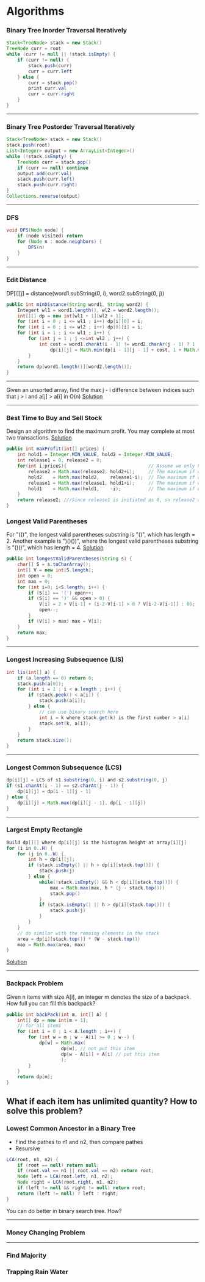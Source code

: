 # Algorithms


### Binary Tree Inorder Traversal Iteratively
```Java
Stack<TreeNode> stack = new Stack()
TreeNode curr = root
while (curr != null || !stack.isEmpty) {
    if (curr != null) {
        stack.push(curr)
        curr = curr.left
    } else {
        curr = stack.pop()
        print curr.val
        curr = curr.right
    }
}
```

---

### Binary Tree Postorder Traversal Iteratively
```Java
Stack<TreeNode> stack = new Stack()
stack.push(root)
List<Integer> output = new ArrayList<Integer>()
while (!stack.isEmpty) {
    TreeNode curr = stack.pop()
    if (curr == null) continue
    output.add(curr.val)
    stack.push(curr.left)
    stack.push(curr.right)
}
Collections.reverse(output)
```

---

### DFS
```Java
void DFS(Node node) {
    if (node visited) return
    for (Node n : node.neighbors) {
        DFS(n)
    }
}
```

---

### Edit Distance
DP[i][j] = distance(word1.subString(0, i), word2.subString(0, j))
```Java
public int minDistance(String word1, String word2) {
    Integert wl1 = word1.length(), wl2 = word2.length();
    int[][] dp = new int[wl1 + 1][wl2 + 1];
    for (int i = 0 ; i <= wl1 ; i++) dp[i][0] = i;
    for (int i = 0 ; i <= wl2 ; i++) dp[0][i] = i;
    for (int i = 1 ; i <= wl1 ; i++) {
        for (int j = 1 ; j <=int wl2 ; j++) {
            int cost = word1.charAt(i - 1) != word2.charAr(j - 1) ? 1 : 0
                dp[i][j] = Math.min(dp[i - 1][j - 1] + cost, 1 + Math.min(dp[i -Math 1][j], dp[i][j - 1]));
        }
    }
    return dp[word1.length()][word2.length()];
}
```

---

Given an unsorted array, find the max j - i difference between indices such that j > i and a[j] > a[i] in O(n)
[Solution](http://stackoverflow.com/questions/18281625/find-the-max-difference-between-j-and-i-indices-such-that-j-i-and-aj-ai)

---

### Best Time to Buy and Sell Stock
Design an algorithm to find the maximum profit. You may complete at most two transactions.
[Solution](https://oj.leetcode.com/discuss/18330/is-it-best-solution-with-o-n-o-1)
```Java
public int maxProfit(int[] prices) {
    int hold1 = Integer.MIN_VALUE, hold2 = Integer.MIN_VALUE;
    int release1 = 0, release2 = 0;
    for(int i:prices){                              // Assume we only have 0 money at first
        release2 = Math.max(release2, hold2+i);     // The maximum if we've just sold 2nd stock so far.
        hold2    = Math.max(hold2,    release1-i);  // The maximum if we've just buy  2nd stock so far.
        release1 = Math.max(release1, hold1+i);     // The maximum if we've just sold 1nd stock so far.
        hold1    = Math.max(hold1,    -i);          // The maximum if we've just buy  1st stock so far.
    }
    return release2; ///Since release1 is initiated as 0, so release2 will always higher than release1.
}
```

### Longest Valid Parentheses
For "(()", the longest valid parentheses substring is "()", which has length = 2.
Another example is ")()())", where the longest valid parentheses substring is "()()", which has length = 4.
[Solution](https://oj.leetcode.com/discuss/24045/simple-java-solution)
```Java
public int longestValidParentheses(String s) {
    char[] S = s.toCharArray();
    int[] V = new int[S.length];
    int open = 0;
    int max = 0;
    for (int i=0; i<S.length; i++) {
        if (S[i] == '(') open++;
        if (S[i] == ')' && open > 0) {
            V[i] = 2 + V[i-1] + (i-2-V[i-1] > 0 ? V[i-2-V[i-1]] : 0);
            open--;
        }
        if (V[i] > max) max = V[i];
    }
    return max;
}
```

---

### Longest Increasing Subsequence (LIS)
```Java
int lis(int[] a) {
    if (a.length == 0) return 0;
    stack.push(a[0]);
    for (int i = 1 ; i < a.length ; i++) {
        if (stack.peek() < a[i]) {
            stack.push(a[i]);
        } else {
            // can use binary search here
            int i = k where stack.get(k) is the first number > a[i]
            stack.set(k, a[i]);
        }
    }
    return stack.size();
}
```

---

### Longest Common Subsequence (LCS)
```Java
dp[i][j] = LCS of s1.substring(0, i) and s2.substring(0, j)
if (s1.charAt(i - 1) == s2.charAt(j - 1)) {
    dp[i][j] = dp[i - 1][j - 1]
} else {
    dp[i][j] = Math.max(dp[i][j - 1], dp[i - 1][j])
}
```

---

### Largest Empty Rectangle
```Java
Build dp[][] where dp[i][j] is the histogram height at array[i][j]
for (i in 0..H) {
    for (j in 0..W) {
        int h = dp[i][j];
        if (stack.isEmpty() || h > dp[i][stack.top()]) {
            stack.push(j)
        } else {
            while(!stack.isEmpty() && h < dp[i][stack.top()]) {
                max = Math.max(max, h * (j - stack.top()))
                stack.pop()
            }
            if (stack.isEmpty() || h > dp[i][stack.top()]) {
                stack.push(j)
            }
        }
    }
    // do similar with the remaing elements in the stack
    area = dp[i][stack.top()] * (W - stack.top())
    max = Math.max(area, max)
}
```
[Solution](http://www.csie.ntnu.edu.tw/~u91029/MaximumSubarray.html#2)

---

### Backpack Problem
Given n items with size A[i], an integer m denotes the size of a backpack. How full you can fill this backpack?

```Java
public int backPack(int m, int[] A) {
    int[] dp = new int[m + 1];
    // for all items
    for (int i = 0 ; i < A.length ; i++) {
        for (int w = m ; w - A[i] >= 0 ; w--) {
            dp[w] = Math.max(
                    dp[w], // not put this item
                    dp[w - A[i]] + A[i] // put htis item
                    );
        }
    }
    return dp[m];
}
```
What if each item has unlimited quantity? How to solve this problem?
---

### Lowest Common Ancestor in a Binary Tree
 - Find the pathes to n1 and n2, then compare pathes
 - Resursive
```Java
LCA(root, n1, n2) {
    if (root == null) return null;
    if (root.val == n1 || root.val == n2) return root;
    Node left = LCA(root.left, n1, n2);
    Node right = LCA(root.right, n1, n2);
    if (left != null && right != null) return root;
    return (left != null) ? left : right;
}
```
You can do better in binary search tree. How?

---

### Money Changing Problem


---

### Find Majority

### Trapping Rain Water
